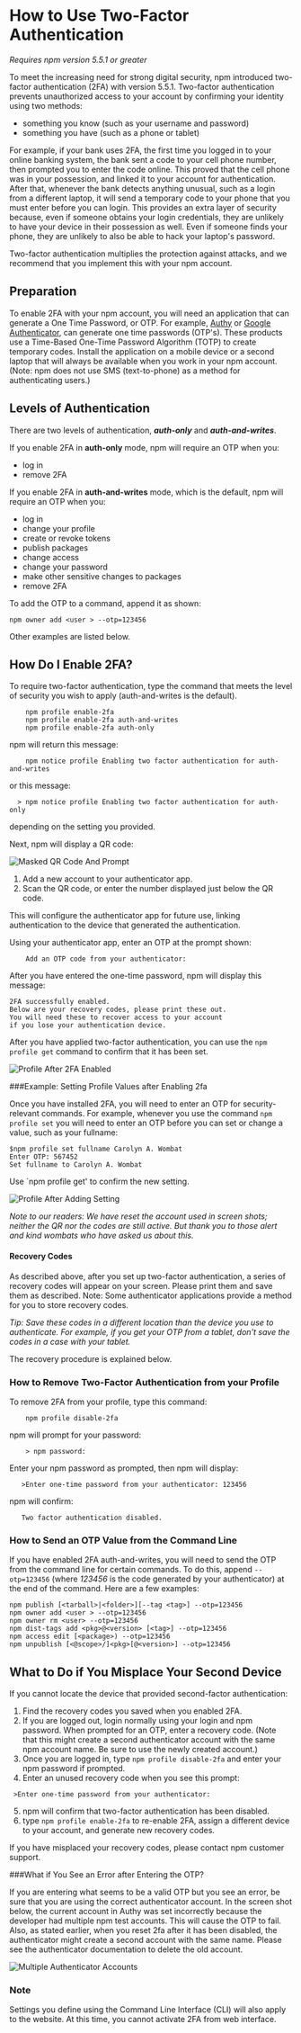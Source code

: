 <!--
title: 16 - How to use two-factor authentication
featured: true
-->
# How to Use Two-Factor Authentication

*Requires npm version 5.5.1 or greater*

To meet the increasing need for strong digital security, npm introduced two-factor authentication (2FA) with version 5.5.1. Two-factor authentication prevents unauthorized access to your account by confirming your identity using two methods:

* something you know (such as your username and password) 
* something you have (such as a phone or tablet)

For example, if your bank uses 2FA, the first time you logged in to your online banking system, the bank sent a code to your cell phone number, then prompted you to enter the code online. This proved that the cell phone was in your possession, and linked it to your account for authentication. After that, whenever the bank detects anything unusual, such as a login from a different laptop, it will send a temporary code to your phone that you must enter before you can login. This provides an extra layer of security because, even if someone obtains your login credentials, they are unlikely to have your device in their possession as well. Even if someone finds your phone, they are unlikely to also be able to hack your laptop's password. 

Two-factor authentication multiplies the protection against attacks, and we recommend that you implement this with your npm account.  

## Preparation

To enable 2FA with your npm account, you will need an application that can generate a One Time Password, or OTP. For example, [Authy](https://authy.com/download/) or 
[Google Authenticator](https://support.google.com/accounts/answer/1066447), can generate one time passwords (OTP's).  These products use a Time-Based One-Time Password Algorithm (TOTP) to create temporary codes.  Install the application on a mobile device or a second laptop that will always be available when you work in your npm account. (Note: npm does not use SMS (text-to-phone) as a method for authenticating users.)

## Levels of Authentication 
  
There are two levels of authentication, ***auth-only*** and ***auth-and-writes***.

If you enable 2FA in **auth-only** mode, npm will require an OTP when you:

* log in
* remove 2FA

If you enable 2FA in **auth-and-writes** mode, which is the default, npm will require an OTP when you:

* log in
* change your profile
* create or revoke tokens 
* publish packages 
* change access
* change your password
* make other sensitive changes to packages
* remove 2FA

To add the OTP to a command, append it as shown:

```
npm owner add <user > --otp=123456
```

Other examples are listed below.

## How Do I Enable 2FA? 

To require two-factor authentication, type the command that meets the level of security you wish to apply (auth-and-writes is the default).
  
        npm profile enable-2fa
        npm profile enable-2fa auth-and-writes 
        npm profile enable-2fa auth-only
      
npm will return this message:
            
        npm notice profile Enabling two factor authentication for auth-and-writes   
       
   or this message: 
        
      > npm notice profile Enabling two factor authentication for auth-only
      
  depending on the setting you provided.    
      
Next, npm will display a QR code:

![Masked QR Code And Prompt](/images/qr_code_and_prompt_masked.png)

1. Add a new account to your authenticator app. 
2. Scan the QR code, or enter the number displayed just below the QR code. 

This will configure the authenticator app for future use, linking authentication to the device that generated the authentication. 

Using your authenticator app, enter an OTP at the prompt shown:

````
    Add an OTP code from your authenticator:
````

After you have entered the one-time password,  npm will display this message:

    2FA successfully enabled. 
    Below are your recovery codes, please print these out. 
    You will need these to recover access to your account 
    if you lose your authentication device.
 
After you have applied two-factor authentication, you can use the `npm profile get` command to confirm that it has been set.
 
 ![Profile After 2FA Enabled](/images/profile_after_tfa_enabled.png)
 
###Example: Setting Profile Values after Enabling 2fa

Once you have installed 2FA, you will need to enter an OTP for security-relevant commands. For example, whenever you use the command `npm profile set` you will need to enter an OTP before you can set or change a value, such as your fullname: 

```
$npm profile set fullname Carolyn A. Wombat
Enter OTP: 567452
Set fullname to Carolyn A. Wombat
```
 
 Use `npm profile get' to confirm the new setting. 
 
 ![Profile After Adding Setting](/images/after_setting_profile_with_tfa_fullname.png)
   
 *Note to our readers: We have reset the account used in screen shots; neither the QR nor the codes are still active. But thank you to those alert and kind wombats who have asked us about this.*
 
#### Recovery Codes 

As described above, after you set up two-factor authentication, a series of recovery codes will appear on your screen. Please print them and save them as described. Note: Some authenticator applications provide a method for you to store recovery codes.

*Tip: Save these codes in a different location than the device you use to authenticate. For example, if you get your OTP from a tablet, don't save the codes in a case with your tablet.* 
        
The recovery procedure is explained below.    
   
### How to Remove Two-Factor Authentication from your Profile

To remove 2FA from your profile, type this command:

```
    npm profile disable-2fa
```
   
npm will prompt for your password:

````
    > npm password:   
````
Enter your npm password as prompted, then npm will display: 

```
   >Enter one-time password from your authenticator: 123456
``` 
 npm will confirm: 

```
   Two factor authentication disabled.   
```

### How to Send an OTP Value from the Command Line 

If you have enabled 2FA auth-and-writes, you will need to send the OTP from the command line for certain commands. To do this, append  `--otp=123456` (where *123456* is the code generated by your authenticator) at the end of the command. Here are a few examples: 

```
npm publish [<tarball>|<folder>][--tag <tag>] --otp=123456
npm owner add <user > --otp=123456
npm owner rm <user> --otp=123456
npm dist-tags add <pkg>@<version> [<tag>] --otp=123456
npm access edit [<package>) --otp=123456
npm unpublish [<@scope>/]<pkg>[@<version>] --otp=123456

```

## What to Do if You Misplace Your Second Device

If you cannot locate the device that provided second-factor authentication:

1. Find the recovery codes you saved when you enabled 2FA.
2. If you are logged out, login normally using your login and npm password. When prompted for an OTP, enter a recovery code. (Note that this might create a second authenticator account with the same npm account name. Be sure to use the newly created account.) 
3. Once you are logged in, type `npm profile disable-2fa` and enter your npm password if prompted.  
4. Enter an unused recovery code when you see this prompt:
  ```
   >Enter one-time password from your authenticator: 
``` 
5. npm will confirm that two-factor authentication has been disabled.
6. type `npm profile enable-2fa` to re-enable 2FA, assign a different device to your account, and generate new recovery codes. 

If you have misplaced your recovery codes, please contact npm customer support. 

###What if You See an Error after Entering the OTP?

If you are entering what seems to be a valid OTP but you see an error, be sure that you are using the correct authenticator account. In the screen shot below, the current account in Authy was set incorrectly because the developer had multiple npm test accounts. This will cause the OTP to fail. Also, as stated earlier, when you reset 2fa after it has been disabled, the authenticator might create a second account with the same name. Please see the authenticator documentation to delete the old account. 

 ![Multiple Authenticator Accounts](/images/multiple_authy_accounts.png)

### Note

Settings you define using the Command Line Interface (CLI) will also apply to the website. At this time, you cannot activate 2FA from web interface.